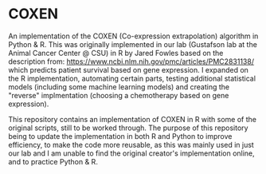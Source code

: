 # COXEN
An implementation of the COXEN (Co-expression extrapolation) algorithm in Python & R. This was originally implemented in our lab (Gustafson lab at the Animal Cancer Center @ CSU) in R by Jared Fowles based on the description from: https://www.ncbi.nlm.nih.gov/pmc/articles/PMC2831138/ which predicts patient survival based on gene expression. I expanded on the R implementation, automating certain parts, testing additional statistical models (including some machine learning models) and creating the "reverse" implmentation (choosing a chemotherapy based on gene expression). 

This repository contains an implementation of COXEN in R with some of the original scripts, still to be worked through. The purpose of this repository being to update the implementation in both R and Python to improve efficiency, to make the code more reusable, as this was mainly used in just our lab and I am unable to find the original creator's implementation online, and to practice Python & R.  

